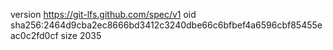 version https://git-lfs.github.com/spec/v1
oid sha256:2464d9cba2ec8666bd3412c3240dbe66c6bfbef4a6596cbf85455eac0c2fd0cf
size 2035
